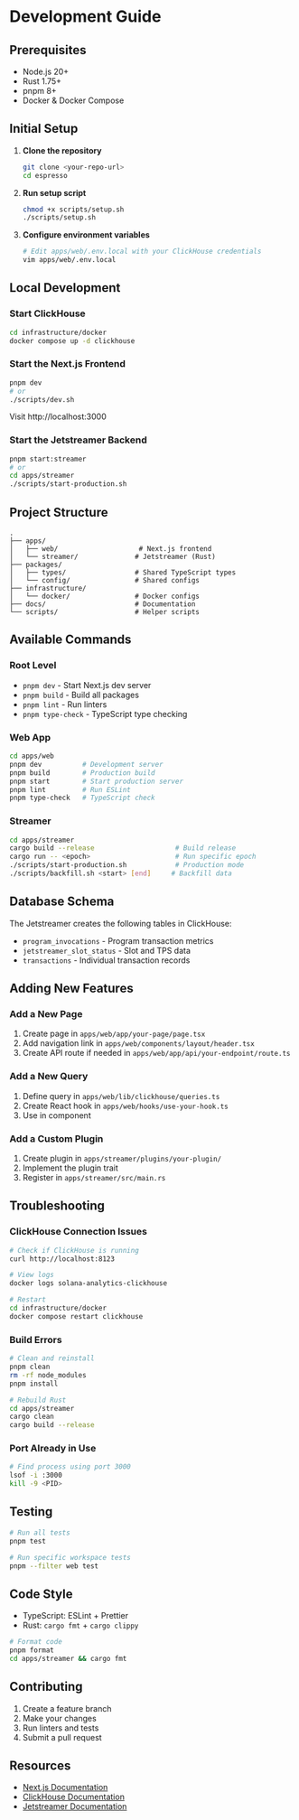 # Development Guide

## Prerequisites

- Node.js 20+
- Rust 1.75+
- pnpm 8+
- Docker & Docker Compose

## Initial Setup

1. **Clone the repository**
   ```bash
   git clone <your-repo-url>
   cd espresso
   ```

2. **Run setup script**
   ```bash
   chmod +x scripts/setup.sh
   ./scripts/setup.sh
   ```

3. **Configure environment variables**
   ```bash
   # Edit apps/web/.env.local with your ClickHouse credentials
   vim apps/web/.env.local
   ```

## Local Development

### Start ClickHouse

```bash
cd infrastructure/docker
docker compose up -d clickhouse
```

### Start the Next.js Frontend

```bash
pnpm dev
# or
./scripts/dev.sh
```

Visit http://localhost:3000

### Start the Jetstreamer Backend

```bash
pnpm start:streamer
# or
cd apps/streamer
./scripts/start-production.sh
```

## Project Structure

```
.
├── apps/
│   ├── web/                    # Next.js frontend
│   └── streamer/              # Jetstreamer (Rust)
├── packages/
│   ├── types/                 # Shared TypeScript types
│   └── config/                # Shared configs
├── infrastructure/
│   └── docker/                # Docker configs
├── docs/                      # Documentation
└── scripts/                   # Helper scripts
```

## Available Commands

### Root Level

- `pnpm dev` - Start Next.js dev server
- `pnpm build` - Build all packages
- `pnpm lint` - Run linters
- `pnpm type-check` - TypeScript type checking

### Web App

```bash
cd apps/web
pnpm dev          # Development server
pnpm build        # Production build
pnpm start        # Start production server
pnpm lint         # Run ESLint
pnpm type-check   # TypeScript check
```

### Streamer

```bash
cd apps/streamer
cargo build --release                    # Build release
cargo run -- <epoch>                     # Run specific epoch
./scripts/start-production.sh            # Production mode
./scripts/backfill.sh <start> [end]     # Backfill data
```

## Database Schema

The Jetstreamer creates the following tables in ClickHouse:

- `program_invocations` - Program transaction metrics
- `jetstreamer_slot_status` - Slot and TPS data
- `transactions` - Individual transaction records

## Adding New Features

### Add a New Page

1. Create page in `apps/web/app/your-page/page.tsx`
2. Add navigation link in `apps/web/components/layout/header.tsx`
3. Create API route if needed in `apps/web/app/api/your-endpoint/route.ts`

### Add a New Query

1. Define query in `apps/web/lib/clickhouse/queries.ts`
2. Create React hook in `apps/web/hooks/use-your-hook.ts`
3. Use in component

### Add a Custom Plugin

1. Create plugin in `apps/streamer/plugins/your-plugin/`
2. Implement the plugin trait
3. Register in `apps/streamer/src/main.rs`

## Troubleshooting

### ClickHouse Connection Issues

```bash
# Check if ClickHouse is running
curl http://localhost:8123

# View logs
docker logs solana-analytics-clickhouse

# Restart
cd infrastructure/docker
docker compose restart clickhouse
```

### Build Errors

```bash
# Clean and reinstall
pnpm clean
rm -rf node_modules
pnpm install

# Rebuild Rust
cd apps/streamer
cargo clean
cargo build --release
```

### Port Already in Use

```bash
# Find process using port 3000
lsof -i :3000
kill -9 <PID>
```

## Testing

```bash
# Run all tests
pnpm test

# Run specific workspace tests
pnpm --filter web test
```

## Code Style

- TypeScript: ESLint + Prettier
- Rust: `cargo fmt` + `cargo clippy`

```bash
# Format code
pnpm format
cd apps/streamer && cargo fmt
```

## Contributing

1. Create a feature branch
2. Make your changes
3. Run linters and tests
4. Submit a pull request

## Resources

- [Next.js Documentation](https://nextjs.org/docs)
- [ClickHouse Documentation](https://clickhouse.com/docs)
- [Jetstreamer Documentation](../apps/streamer/README.md)

